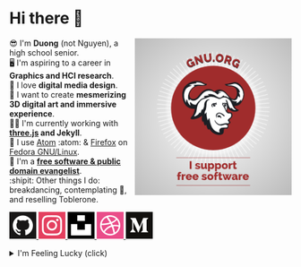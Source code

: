 # Hi there :wave:

<a href="https://www.gnu.org">
	<img width=280 align="right" src="img/i-support-fs_gray-bg.png">
</a>

:sunglasses: I'm **Duong** (not Nguyen), a high school senior.  
:desktop_computer: I'm aspiring to a career in **Graphics and HCI research**.  
:triangular_ruler: I love **digital media design**.  
:night_with_stars: I want to create **mesmerizing 3D digital art and immersive
experience**.  
:man_technologist: I'm currently working with **[three.js][1] and Jekyll**.  
:briefcase: I use [Atom][2] :atom: & [Firefox][3] on [Fedora GNU/Linux][4].  
:gift_heart: I'm a [**free software & public domain evangelist**][5].  
:shipit: Other things I do: breakdancing, contemplating :thinking:, and
reselling Toblerone.

[1]: https://you-create.github.io/three.js-sketches
[2]: https://atom.io
[3]: https://www.mozilla.org/en-US/firefox/new
[4]: https://getfedora.org
[5]: https://github.com/you-create/reveal-init/wiki/Supporting-the-Public-Domain

<a href="https://github.com/you-create">
	<img alt="My GitHub profile" src="img/icons/github.png">
</a>
<a href="https://www.instagram.com/thechonkypenguin">
	<img alt="My Instagram profile" src="img/icons/instagram.png">
</a>
<a href="https://unsplash.com/@you_create">
	<img alt="My Unsplash profile" src="img/icons/unsplash.png">
</a>
<a href="https://dribbble.com/you_create">
	<img alt="My Dribbble profile" src="img/icons/dribbble.png">
</a>
<a href="https://medium.com/@you_create">
	<img alt="My Medium profile" src="img/icons/medium.png">
</a>

<p></p>

<details>
	<summary>I'm Feeling Lucky (click)</summary>
	<b><i>Meet Beefy Miracle!</i></b> :rainbow:
	<img src="img/beefy_universe.jpg">
</details>

[github]: https://github.com/you-create
[dribbble]: https://dribbble.com/you_create
[unsplash]: https://unsplash.com/@you_create
[medium]: https://medium.com/@you_create
[openprocessing]: https://www.openprocessing.org/user/206009
[instagram]: https://www.instagram.com/you_create.designs
